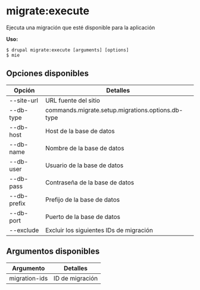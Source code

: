 # migrate:execute
Ejecuta una migración que esté disponible para la aplicación

**Uso:**
```
$ drupal migrate:execute [arguments] [options] 
$ mie  
```

## Opciones disponibles
Opción | Detalles
-------|-------------
--site-url | URL fuente del sitio
--db-type | commands.migrate.setup.migrations.options.db-type
--db-host | Host de la base de datos
--db-name | Nombre de la base de datos
--db-user | Usuario de la base de datos
--db-pass | Contraseña de la base de datos
--db-prefix | Prefijo de la base de datos
--db-port | Puerto de la base de datos
--exclude | Excluir los siguientes IDs de migración

## Argumentos disponibles
Argumento | Detalles
---------|-------------
migration-ids | ID de migración
